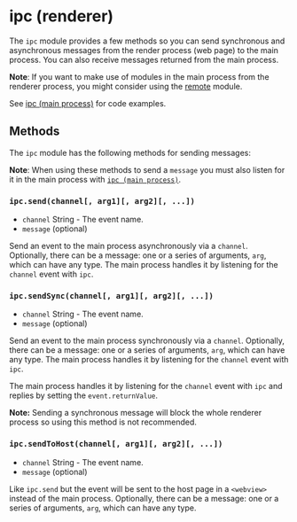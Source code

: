 # ipc (renderer)

The `ipc` module provides a few methods so you can send synchronous and
asynchronous messages from the render process (web page) to the main process.
You can also receive messages returned from the main process.

**Note**: If you want to make use of modules in the main process from the renderer
process, you might consider using the [remote](remote.md) module.

See [ipc (main process)](ipc-main-process.md) for code examples.

## Methods

The `ipc` module has the following methods for sending messages:

**Note**: When using these methods to send a `message` you must also listen
for it in the main process with [`ipc (main process)`](ipc-main-process.md).

### `ipc.send(channel[, arg1][, arg2][, ...])`

* `channel` String - The event name.
* `message` (optional)

Send an event to the main process asynchronously via a `channel`. Optionally,
there can be a message: one or a series of arguments, `arg`, which can have any
type. The main process handles it by listening for the `channel` event with
`ipc`.

### `ipc.sendSync(channel[, arg1][, arg2][, ...])`

* `channel` String - The event name.
* `message` (optional)

Send an event to the main process synchronously via a `channel`. Optionally,
there can be a message: one or a series of arguments, `arg`, which can have any
type. The main process handles it by listening for the `channel` event with
`ipc`.

The main process handles it by listening for the `channel` event with `ipc` and
replies by setting the `event.returnValue`.

**Note:** Sending a synchronous message will block the whole renderer process so
using this method is not recommended.

### `ipc.sendToHost(channel[, arg1][, arg2][, ...])`

* `channel` String - The event name.
* `message` (optional)

Like `ipc.send` but the event will be sent to the host page in a `<webview>`
instead of the main process. Optionally, there can be a message: one or a series
of arguments, `arg`, which can have any type.
